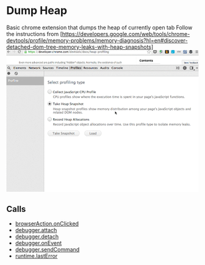 
Dump Heap
=======

Basic chrome extension that dumps the heap of currently open tab
Follow the instructions from [https://developers.google.com/web/tools/chrome-devtools/profile/memory-problems/memory-diagnosis?hl=en#discover-detached-dom-tree-memory-leaks-with-heap-snapshots]
![memory-leaks-with-heap-snapshots](./demo.gif)

Calls
-----

* [browserAction.onClicked](https://developer.chrome.com/extensions/browserAction#event-onClicked)
* [debugger.attach](https://developer.chrome.com/extensions/debugger#method-attach)
* [debugger.detach](https://developer.chrome.com/extensions/debugger#method-detach)
* [debugger.onEvent](https://developer.chrome.com/extensions/debugger#event-onEvent)
* [debugger.sendCommand](https://developer.chrome.com/extensions/debugger#method-sendCommand)
* [runtime.lastError](https://developer.chrome.com/extensions/runtime#property-lastError)
